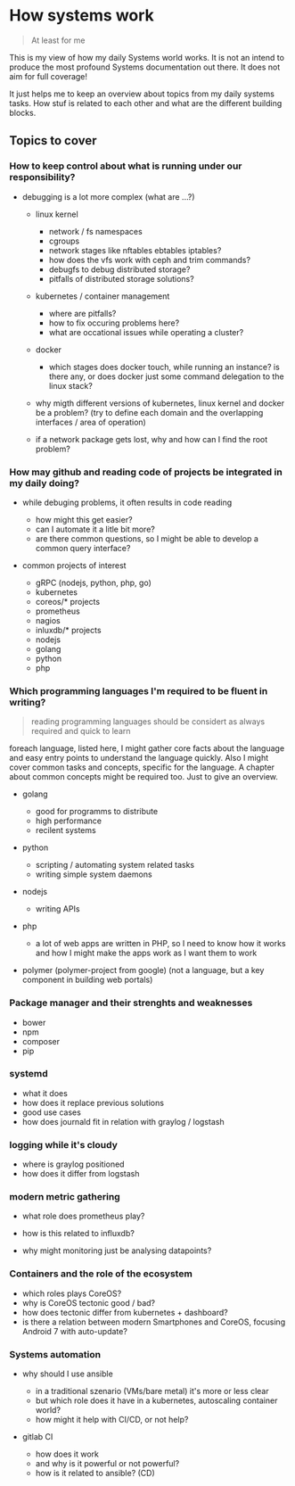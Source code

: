 # How systems work

> At least for me

This is my view of how my daily Systems world works. It is not an intend to produce the most profound Systems documentation out there. It does not aim for full coverage!

It just helps me to keep an overview about topics from my daily systems tasks. How stuf is related to each other and what are the different building blocks.

## Topics to cover

### How to keep control about what is running under our responsibility?

* debugging is a lot more complex \(what are ...?\)

  * linux kernel

    * network / fs namespaces
    * cgroups
    * network stages like nftables ebtables iptables?
    * how does the vfs work with ceph and trim commands?
    * debugfs to debug distributed storage?
    * pitfalls of distributed storage solutions?

  * kubernetes / container management

    * where are pitfalls?
    * how to fix occuring problems here?
    * what are occational issues while operating a cluster?

  * docker

    * which stages does docker touch, while running an instance? is there any, or does docker just some command delegation to the linux stack?

  * why migth different versions of kubernetes, linux kernel and docker be a problem? \(try to define each domain and the overlapping interfaces / area of operation\)

  * if a network package gets lost, why and how can I find the root problem?



### How may github and reading code of projects be integrated in my daily doing?

* while debuging problems, it often results in code reading

  * how might this get easier?
  * can I automate it a litle bit more?
  * are there common questions, so I might be able to develop a common query interface?

* common projects of interest

  * gRPC \(nodejs, python, php, go\)
  * kubernetes
  * coreos/\* projects
  * prometheus
  * nagios
  * inluxdb/\* projects
  * nodejs
  * golang
  * python
  * php


### Which programming languages I'm required to be fluent in writing?

> reading programming languages should be considert as always required and quick to learn

foreach language, listed here, I might gather core facts about the language and easy entry points to understand the language quickly. Also I might cover common tasks and concepts, specific for the language. A chapter about common concepts might be required too. Just to give an overview.

* golang

  * good for programms to distribute
  * high performance
  * recilent systems

* python

  * scripting / automating system related tasks
  * writing simple system daemons

* nodejs

  * writing APIs

* php

  * a lot of web apps are written in PHP, so I need to know how it works and how I might make the apps work as I want them to work

* polymer \(polymer-project from google\) \(not a language, but a key component in building web portals\)


### Package manager and their strenghts and weaknesses

* bower
* npm
* composer
* pip

### systemd

* what it does
* how does it replace previous solutions
* good use cases
* how does journald fit in relation with graylog / logstash

### logging while it's cloudy

* where is graylog positioned
* how does it differ from logstash

### modern metric gathering

* what role does prometheus play?

* how is this related to influxdb?

* why might monitoring just be analysing datapoints?


### Containers and the role of the ecosystem

* which roles plays CoreOS?
* why is CoreOS tectonic good / bad?
* how does tectonic differ from kubernetes + dashboard?
* is there a relation between modern Smartphones and CoreOS, focusing Android 7 with auto-update?

### Systems automation

* why should I use ansible

  * in a traditional szenario \(VMs/bare metal\) it's more or less clear
  * but which role does it have in a kubernetes, autoscaling container world?
  * how might it help with CI/CD, or not help?

* gitlab CI

  * how does it work
  * and why is it powerful or not powerful?
  * how is it related to ansible? \(CD\)




